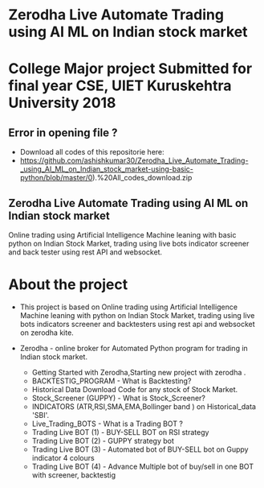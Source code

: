 # Zerodha Live Automate Trading using AI ML on Indian stock market #
# College Major project Submitted for final year CSE, UIET Kuruskehtra University 2018

## Error in opening file ? ## 
* Download all codes of this repositorie here: 
*  https://github.com/ashishkumar30/Zerodha_Live_Automate_Trading-_using_AI_ML_on_Indian_stock_market-using-basic-python/blob/master/0).%20All_codes_download.zip


## Zerodha Live Automate Trading using AI ML on Indian stock market #
Online trading using Artificial Intelligence Machine leaning with basic python on Indian Stock Market, trading using live bots indicator screener and back tester using rest API and websocket.

# About the project # 
* This project is based on Online trading using Artificial Intelligence Machine leaning with python on Indian Stock Market, trading using live bots indicators screener and backtesters using rest api and websocket on zerodha kite.

* Zerodha    - online broker for Automated Python program for trading in Indian stock market.  

  *  Getting Started with Zerodha,Starting new project with zerodha .
  * BACKTESTIG_PROGRAM - What is Backtesting?
  * Historical Data Download Code for any stock of Stock Market.
  * Stock_Screener (GUPPY) - What is Stock_Screener?
  * INDICATORS (ATR,RSI,SMA,EMA,Bollinger band ) on Historical_data 'SBI'.
  * Live_Trading_BOTS - What is a Trading BOT ?
  * Trading Live BOT  (1) - BUY-SELL BOT on RSI strategy
  * Trading Live BOT  (2) - GUPPY strategy bot
  * Trading Live BOT  (3) - Automated bot of BUY-SELL bot on Guppy indicator 4 colours
  * Trading Live BOT (4) - Advance Multiple bot of buy/sell in one BOT with screener, backtestig

